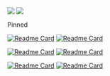 <div>
  <img align="top" src="https://github-readme-stats.vercel.app/api/top-langs/?username=Nevaland&layout=compact&theme=material-palenight"/>
  <img align="top" src="https://github-readme-stats.vercel.app/api?username=Nevaland&show_icons=true&theme=material-palenight"/>
</div>
<!-- 
![Top Langs](https://github-readme-stats.vercel.app/api/top-langs/?username=Nevaland&layout=compact&theme=material-palenight)
![Anurag's GitHub stats](https://github-readme-stats.vercel.app/api?username=Nevaland&show_icons=true&theme=material-palenight)  -->

Pinned

[![Readme Card](https://github-readme-stats.vercel.app/api/pin/?username=Nevaland&repo=project-plans&theme=material-palenight)](https://github.com/Nevaland/project-plans)
[![Readme Card](https://github-readme-stats.vercel.app/api/pin/?username=Maple-Factory&repo=MapleFi&theme=material-palenight&show_owner=true)](https://github.com/Maple-Factory/MapleFi)

[![Readme Card](https://github-readme-stats.vercel.app/api/pin/?username=CASPER-REPSAC&repo=casper-frontend&theme=material-palenight&show_owner=true)](https://github.com/CASPER-REPSAC/casper-frontend)
[![Readme Card](https://github-readme-stats.vercel.app/api/pin/?username=CASPER-REPSAC&repo=casper-backend&theme=material-palenight&show_owner=true)](https://github.com/CASPER-REPSAC/casper-backend)

[![Readme Card](https://github-readme-stats.vercel.app/api/pin/?username=Nevaland&repo=autoplayer&theme=material-palenight)](https://github.com/Nevaland/autoplayer)
[![Readme Card](https://github-readme-stats.vercel.app/api/pin/?username=Nevaland&repo=ecampus-viewer&theme=material-palenight)](https://github.com/Nevaland/ecampus-viewer)

<!--
**Nevaland/Nevaland** is a ✨ _special_ ✨ repository because its `README.md` (this file) appears on your GitHub profile.

Here are some ideas to get you started:

- 🔭 I’m currently working on ...
- 🌱 I’m currently learning ...
- 👯 I’m looking to collaborate on ...
- 🤔 I’m looking for help with ...
- 💬 Ask me about ...
- 📫 How to reach me: ...
- 😄 Pronouns: ...
- ⚡ Fun fact: ...
-->
